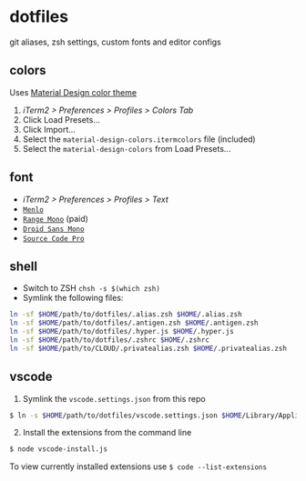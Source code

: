 # dotfiles
git aliases, zsh settings, custom fonts and editor configs

## colors
Uses [Material Design color theme](https://github.com/MartinSeeler/iterm2-material-design)
1. _iTerm2 > Preferences > Profiles > Colors Tab_
2. Click Load Presets...
3. Click Import...
4. Select the `material-design-colors.itermcolors` file (included)
5. Select the `material-design-colors` from Load Presets...

## font
* _iTerm2 > Preferences > Profiles > Text_
* [`Menlo`](Menlo-Regular.ttf)
* [`Range Mono`](https://pilgrimfonts.com/range-mono/) (paid)
* [`Droid Sans Mono`](https://github.com/AlbertoDorado/droid-sans-mono-zeromod)
* [`Source Code Pro`](https://github.com/adobe-fonts/source-code-pro)

## shell
* Switch to ZSH `chsh -s $(which zsh)`
* Symlink the following files:

```bash
ln -sf $HOME/path/to/dotfiles/.alias.zsh $HOME/.alias.zsh
ln -sf $HOME/path/to/dotfiles/.antigen.zsh $HOME/.antigen.zsh
ln -sf $HOME/path/to/dotfiles/.hyper.js $HOME/.hyper.js
ln -sf $HOME/path/to/dotfiles/.zshrc $HOME/.zshrc
ln -sf $HOME/path/to/CLOUD/.privatealias.zsh $HOME/.privatealias.zsh
```

## vscode
1. Symlink the `vscode.settings.json` from this repo
```bash
$ ln -s $HOME/path/to/dotfiles/vscode.settings.json $HOME/Library/Application\ Support/Code/User/settings.json
```
2. Install the extensions from the command line
```bash
$ node vscode-install.js
```

To view currently installed extensions use `$ code --list-extensions`
